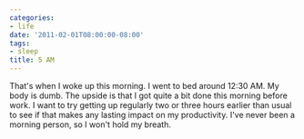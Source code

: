 ```yaml
---
categories:
- life
date: '2011-02-01T08:00:00-08:00'
tags:
- sleep
title: 5 AM
---
```


That's when I woke up this morning. I went to bed around 12:30 AM. My body is dumb. The upside is that I got quite a bit done this morning before work. I want to try getting up regularly two or three hours earlier than usual to see if that makes any lasting impact on my productivity. I've never been a morning person, so I won't hold my breath.
